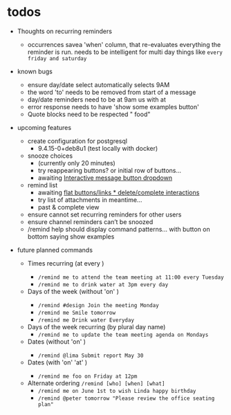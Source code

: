 # todos 

* Thoughts on recurring reminders
  * occurrences savea 'when' column, that re-evaluates everything the reminder is run.   needs to be intelligent for multi day things like `every friday and saturday`

* known bugs
  * ensure day/date select automatically selects 9AM 
  * the word 'to' needs to be removed from start of a message
  * day/date reminders need to be at 9am us with at
  * error response needs to have 'show some examples button'
  * Quote blocks need to be respected " food"

* upcoming features
  * create configuration for postgresql
    * 9.4.15-0+deb8u1  (test locally with docker)
  * snooze choices 
    * (currently only 20 minutes)
    * try reappearing buttons?  or initial row of buttons...
    * awaiting [Interactive message button dropdown](https://forum.mattermost.org/t/interactive-message-button-dropdown/5219)   
  * remind list 
    * awaiting [flat buttons/links * delete/complete interactions](https://forum.mattermost.org/t/interactive-flat-message-button-links/5220)
    * try list of attachments in meantime...
    * past & complete view
  * ensure cannot set recurring reminders for other users
  * ensure channel reminders can’t be snoozed
  * /remind help should display command patterns... with button on bottom saying show examples
  
  
* future planned commands
  * Times recurring (at <time> every <recurrent>)
    * `/remind me to attend the team meeting at 11:00 every Tuesday`
    * `/remind me to drink water at 3pm every day`
  * Days of the week (without 'on' <day>)
    * `/remind #design Join the meeting Monday`
    * `/remind me Smile tomorrow`
    * `/remind me Drink water Everyday`
  * Days of the week recurring (by plural day name)
    * `/remind me to update the team meeting agenda on Mondays`
  * Dates (without 'on' <date>)
    * `/remind @lima Submit report May 30`
  * Dates (with 'on' <date> 'at' <time>)
    * `/remind me foo on Friday at 12pm`
  * Alternate ordering `/remind [who] [when] [what]`
    * `/remind me on June 1st to wish Linda happy birthday`
    * `/remind @peter tomorrow "Please review the office seating plan"`
